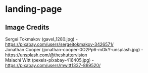 # landing-page

## Image Credits
Sergei Tokmakov (gavel_1280.jpg) - https://pixabay.com/users/sergeitokmakov-3426571/  
Jonathan Cooper (jonathan-cooper-0O2Pp6-mOkY-unsplash.jpg) - https://unsplash.com/@theshuttervision  
Malachi Witt (pexels-pixabay-416405.jpg) - https://pixabay.com/users/mwitt1337-889520/  